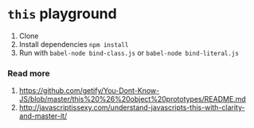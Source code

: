 # `this` playground

1. Clone
2. Install dependencies `npm install`
3. Run with `babel-node bind-class.js` or `babel-node bind-literal.js`

### Read more
1. https://github.com/getify/You-Dont-Know-JS/blob/master/this%20%26%20object%20prototypes/README.md
2. http://javascriptissexy.com/understand-javascripts-this-with-clarity-and-master-it/
